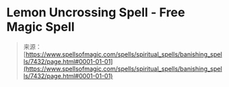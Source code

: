 <!--yml

category: 未分类

date: 2024-06-12 18:42:25

-->

# Lemon Uncrossing Spell - Free Magic Spell

> 来源：[https://www.spellsofmagic.com/spells/spiritual_spells/banishing_spells/7432/page.html#0001-01-01](https://www.spellsofmagic.com/spells/spiritual_spells/banishing_spells/7432/page.html#0001-01-01)

